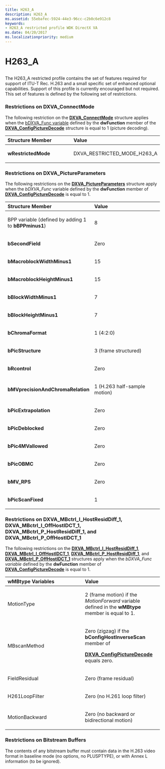 ```yaml
---
title: H263_A
description: H263_A
ms.assetid: 55ebafec-5924-44e3-96cc-c2b0c6e912c8
keywords:
- H263_A restricted profile WDK DirectX VA
ms.date: 04/20/2017
ms.localizationpriority: medium
---
```


# H263\_A


## <span id="ddk_h263_a_gg"></span><span id="DDK_H263_A_GG"></span>


The H263\_A restricted profile contains the set of features required for support of ITU-T Rec. H.263 and a small specific set of enhanced optional capabilities. Support of this profile is currently encouraged but not required. This set of features is defined by the following set of restrictions.

### <span id="Restrictions_on_DXVA_ConnectMode_"></span><span id="restrictions_on_dxva_connectmode_"></span><span id="RESTRICTIONS_ON_DXVA_CONNECTMODE_"></span>Restrictions on DXVA\_ConnectMode

The following restriction on the [**DXVA\_ConnectMode**](/windows-hardware/drivers/ddi/dxva/ns-dxva-_dxva_connectmode) structure applies when the [bDXVA\_Func variable](bdxva-func-variable.md) defined by the **dwFunction** member of the [**DXVA\_ConfigPictureDecode**](/windows-hardware/drivers/ddi/dxva/ns-dxva-_dxva_configpicturedecode) structure is equal to 1 (picture decoding).

<table>
<colgroup>
<col width="50%" />
<col width="50%" />
</colgroup>
<thead>
<tr class="header">
<th align="left">Structure Member</th>
<th align="left">Value</th>
</tr>
</thead>
<tbody>
<tr class="odd">
<td align="left"><p><strong>wRestrictedMode</strong></p></td>
<td align="left"><p>DXVA_RESTRICTED_MODE_H263_A</p></td>
</tr>
</tbody>
</table>

 

### <span id="Restrictions_on_DXVA_PictureParameters"></span><span id="restrictions_on_dxva_pictureparameters"></span><span id="RESTRICTIONS_ON_DXVA_PICTUREPARAMETERS"></span>Restrictions on DXVA\_PictureParameters

The following restrictions on the [**DXVA\_PictureParameters**](/windows-hardware/drivers/ddi/dxva/ns-dxva-_dxva_pictureparameters) structure apply when the *bDXVA\_Func* variable defined by the **dwFunction** member of [**DXVA\_ConfigPictureDecode**](/windows-hardware/drivers/ddi/dxva/ns-dxva-_dxva_configpicturedecode) is equal to 1.

<table>
<colgroup>
<col width="50%" />
<col width="50%" />
</colgroup>
<thead>
<tr class="header">
<th align="left">Structure Member</th>
<th align="left">Value</th>
</tr>
</thead>
<tbody>
<tr class="odd">
<td align="left"><p>BPP variable (defined by adding 1 to <strong>bBPPminus1</strong>)</p></td>
<td align="left"><p>8</p></td>
</tr>
<tr class="even">
<td align="left"><p><strong>bSecondField</strong></p></td>
<td align="left"><p>Zero</p></td>
</tr>
<tr class="odd">
<td align="left"><p><strong>bMacroblockWidthMinus1</strong></p></td>
<td align="left"><p>15</p></td>
</tr>
<tr class="even">
<td align="left"><p><strong>bMacroblockHeightMinus1</strong></p></td>
<td align="left"><p>15</p></td>
</tr>
<tr class="odd">
<td align="left"><p><strong>bBlockWidthMinus1</strong></p></td>
<td align="left"><p>7</p></td>
</tr>
<tr class="even">
<td align="left"><p><strong>bBlockHeightMinus1</strong></p></td>
<td align="left"><p>7</p></td>
</tr>
<tr class="odd">
<td align="left"><p><strong>bChromaFormat</strong></p></td>
<td align="left"><p>1 (4:2:0)</p></td>
</tr>
<tr class="even">
<td align="left"><p><strong>bPicStructure</strong></p></td>
<td align="left"><p>3 (frame structured)</p></td>
</tr>
<tr class="odd">
<td align="left"><p><strong>bRcontrol</strong></p></td>
<td align="left"><p>Zero</p></td>
</tr>
<tr class="even">
<td align="left"><p><strong>bMVprecisionAndChromaRelation</strong></p></td>
<td align="left"><p>1 (H.263 half-sample motion)</p></td>
</tr>
<tr class="odd">
<td align="left"><p><strong>bPicExtrapolation</strong></p></td>
<td align="left"><p>Zero</p></td>
</tr>
<tr class="even">
<td align="left"><p><strong>bPicDeblocked</strong></p></td>
<td align="left"><p>Zero</p></td>
</tr>
<tr class="odd">
<td align="left"><p><strong>bPic4MVallowed</strong></p></td>
<td align="left"><p>Zero</p></td>
</tr>
<tr class="even">
<td align="left"><p><strong>bPicOBMC</strong></p></td>
<td align="left"><p>Zero</p></td>
</tr>
<tr class="odd">
<td align="left"><p><strong>bMV_RPS</strong></p></td>
<td align="left"><p>Zero</p></td>
</tr>
<tr class="even">
<td align="left"><p><strong>bPicScanFixed</strong></p></td>
<td align="left"><p>1</p></td>
</tr>
</tbody>
</table>

 

### <span id="Restrictions_on_DXVA_MBctrl_I_HostResidDiff_1__DXVA_MBctrl_I_OffHostIDCT_1__DXVA_MBctrl_P_HostResidDiff_1__and_DXVA_MBctrl_P_OffHostIDCT_1"></span><span id="restrictions_on_dxva_mbctrl_i_hostresiddiff_1__dxva_mbctrl_i_offhostidct_1__dxva_mbctrl_p_hostresiddiff_1__and_dxva_mbctrl_p_offhostidct_1"></span><span id="RESTRICTIONS_ON_DXVA_MBCTRL_I_HOSTRESIDDIFF_1__DXVA_MBCTRL_I_OFFHOSTIDCT_1__DXVA_MBCTRL_P_HOSTRESIDDIFF_1__AND_DXVA_MBCTRL_P_OFFHOSTIDCT_1"></span>Restrictions on DXVA\_MBctrl\_I\_HostResidDiff\_1, DXVA\_MBctrl\_I\_OffHostIDCT\_1, DXVA\_MBctrl\_P\_HostResidDiff\_1, and DXVA\_MBctrl\_P\_OffHostIDCT\_1

The following restrictions on the [**DXVA\_MBctrl\_I\_HostResidDiff\_1**](/windows-hardware/drivers/ddi/dxva/ns-dxva-_dxva_mbctrl_i_hostresiddiff_1), [**DXVA\_MBctrl\_I\_OffHostIDCT\_1**](/windows-hardware/drivers/ddi/dxva/ns-dxva-_dxva_mbctrl_i_offhostidct_1), [**DXVA\_MBctrl\_P\_HostResidDiff\_1**](/windows-hardware/drivers/ddi/dxva/ns-dxva-_dxva_mbctrl_p_hostresiddiff_1), and [**DXVA\_MBctrl\_P\_OffHostIDCT\_1**](/windows-hardware/drivers/ddi/dxva/ns-dxva-_dxva_mbctrl_p_offhostidct_1) structures apply when the *bDXVA\_Func variable* defined by the **dwFunction** member of [**DXVA\_ConfigPictureDecode**](/windows-hardware/drivers/ddi/dxva/ns-dxva-_dxva_configpicturedecode) is equal to 1.

<table>
<colgroup>
<col width="50%" />
<col width="50%" />
</colgroup>
<thead>
<tr class="header">
<th align="left">wMBtype Variables</th>
<th align="left">Value</th>
</tr>
</thead>
<tbody>
<tr class="odd">
<td align="left"><p>MotionType</p></td>
<td align="left"><p>2 (frame motion) if the <em>MotionForward</em> variable defined in the <strong>wMBtype</strong> member is equal to 1.</p></td>
</tr>
<tr class="even">
<td align="left"><p>MBscanMethod</p></td>
<td align="left"><p>Zero (zigzag) if the <strong>bConfigHostInverseScan</strong> member of</p>
<p><a href="https://docs.microsoft.com/windows-hardware/drivers/ddi/dxva/ns-dxva-_dxva_configpicturedecode" data-raw-source="[&lt;strong&gt;DXVA_ConfigPictureDecode&lt;/strong&gt;](/windows-hardware/drivers/ddi/dxva/ns-dxva-_dxva_configpicturedecode)"><strong>DXVA_ConfigPictureDecode</strong></a> equals zero.</p></td>
</tr>
<tr class="odd">
<td align="left"><p>FieldResidual</p></td>
<td align="left"><p>Zero (frame residual)</p></td>
</tr>
<tr class="even">
<td align="left"><p>H261LoopFilter</p></td>
<td align="left"><p>Zero (no H.261 loop filter)</p></td>
</tr>
<tr class="odd">
<td align="left"><p>MotionBackward</p></td>
<td align="left"><p>Zero (no backward or bidirectional motion)</p></td>
</tr>
</tbody>
</table>

 

### <span id="Restrictions_on_Bitstream_Buffers_"></span><span id="restrictions_on_bitstream_buffers_"></span><span id="RESTRICTIONS_ON_BITSTREAM_BUFFERS_"></span>Restrictions on Bitstream Buffers

The contents of any bitstream buffer must contain data in the H.263 video format in baseline mode (no options, no PLUSPTYPE), or with Annex L information (to be ignored).

 

